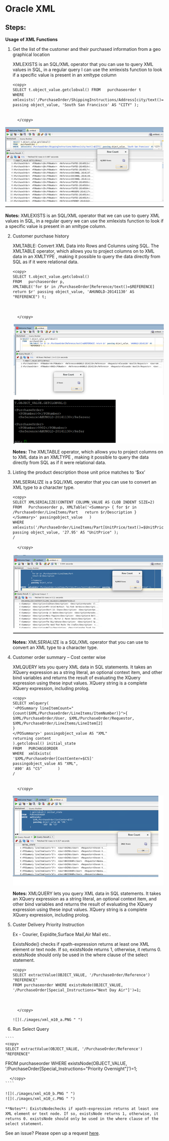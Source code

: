 # Oracle XML  


## Steps:

 **Usage of XML Functions**

1.	Get the list of the customer and their purchased information from a geo graphical location 
    
    XMLEXISTS is an SQL/XML operator that you can use to query XML values in SQL, in a regular query I can use the xmlexists function to look if a specific value is present in an xmltype column
    ````
    <copy>
    SELECT t.object_value.getclobval() FROM   purchaseorder t
    WHERE xmlexists('/PurchaseOrder/ShippingInstructions/Address[city/text()=$CITY]' passing object_value, 'South San Francisco' AS "CITY" );


      </copy>
    ````
  
   ![](./images/xml_m6.PNG " ")

  **Notes:** XMLEXISTS is an SQL/XML operator that we can use to query XML values in SQL, in a regular query we can use the xmlexists function to look if a specific value is present in an xmltype column.

2. Customer purchase history  
    
    XMLTABLE: Convert XML Data into Rows and Columns using SQL. The XMLTABLE operator, which allows you to project columns on to XML data in an XMLTYPE , making it possible to query the data directly from SQL as if it were relational data.

    ````
    <copy>
    SELECT t.object_value.getclobval()
    FROM   purchaseorder p,
    XMLTABLE('for $r in /PurchaseOrder[Reference/text()=$REFERENCE] return $r' passing object_value, 'AHUNOLD-20141130' AS  "REFERENCE") t;  



      </copy>
    ````
  
   ![](./images/xml_m7.PNG " ")

   **Notes:** The XMLTABLE operator, which allows you to project columns on to XML data in an XMLTYPE , making it possible to query the data directly from SQL as if it were relational data.
   

3. Listing the product description those unit price matches to ‘$xx’
    
    XMLSERIALIZE is a SQL/XML operator that you can use to convert an XML type to a character type.

    ````
    <copy>
    SELECT XMLSERIALIZE(CONTENT COLUMN_VALUE AS CLOB INDENT SIZE=2) 
    FROM   Purchaseorder p, XMLTable('<Summary> { for $r in 
    /PurchaseOrder/LineItems/Part   return $r/Description }    </Summary>' passingobject_value   )
    WHERE  xmlexists('/PurchaseOrder/LineItems/Part[UnitPrice/text()=$UnitPrice]' passing object_value, '27.95' AS "UnitPrice" ); 
    /

      </copy>
    ````
  
   ![](./images/xml_m8.PNG " ")
    
    **Notes:** XMLSERIALIZE is a SQL/XML operator that you can use to convert an XML type to a character type.

4. Customer order summary – Cost center wise 
    
    XMLQUERY lets you query XML data in SQL statements. It takes an XQuery expression as a string literal, an optional context item, and other bind variables and returns the result of evaluating the XQuery expression using these input values. XQuery string is a complete XQuery expression, including prolog.

    ````
    <copy>
    SELECT xmlquery(
    '<POSummary lineItemCount="{count($XML/PurchaseOrder/LineItems/ItemNumber)}">{
    $XML/PurchaseOrder/User, $XML/PurchaseOrder/Requestor,
    $XML/PurchaseOrder/LineItems/LineItem[2]
    }
    </POSummary>' passingobject_value AS "XML"
    returning content 
    ).getclobval() initial_state
    FROM   PURCHASEORDER
    WHERE  xmlExists(
    '$XML/PurchaseOrder[CostCenter=$CS]'
    passingobject_value AS "XML",
    'A90' AS "CS"       )
    /


      </copy>
    ````
  
   ![](./images/xml_m9.PNG " ")

   **Notes:** XMLQUERY lets you query XML data in SQL statements. It takes an XQuery expression as a string literal, an optional context item, and other bind variables and returns the result of evaluating the XQuery expression using these input values. XQuery string is a complete XQuery expression, including prolog.
        
5. Custer Delivery Priority Instruction  
    
    Ex - Courier, Expidite,Surface Mail,Air Mail etc..

    ExistsNode() checks if xpath-expression returns at least one XML element or text node. If so, existsNode returns 1, otherwise, it returns 0. existsNode should only be used in the where clause of the select statement.


    ````
    <copy>
    SELECT extractValue(OBJECT_VALUE, '/PurchaseOrder/Reference') "REFERENCE"
    FROM purchaseorder WHERE existsNode(OBJECT_VALUE, '/PurchaseOrder[Special_Instructions="Next Day Air"]')=1;



      </copy>
    ````
  
    
       ![](./images/xml_m10_a.PNG " ")

6.	 Run Select Query
    
    
    ````
    <copy>
    SELECT extractValue(OBJECT_VALUE, '/PurchaseOrder/Reference') "REFERENCE"
  FROM purchaseorder
  WHERE existsNode(OBJECT_VALUE, '/PurchaseOrder[Special_Instructions="Priority Overnight"]')=1;


      </copy>
    ````
  
    ![](./images/xml_m10_b.PNG " ")
    ![](./images/xml_m10_c.PNG " ")
   
    **Notes**: ExistsNodechecks if xpath-expression returns at least one XML element or text node. If so, existsNode returns 1, otherwise, it returns 0. existsNode should only be used in the where clause of the select statement.

See an issue?  Please open up a request [here](https://github.com/oracle/learning-library/issues).        
